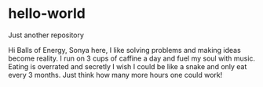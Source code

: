 # hello-world
Just another repository

Hi Balls of Energy, 
Sonya here, I like solving problems and making ideas become reality. 
I run on 3 cups of caffine a day and fuel my soul with music.
Eating is overrated and secretly I wish I could be like a snake and only eat every 3 months. 
Just think how many more hours one could work!
